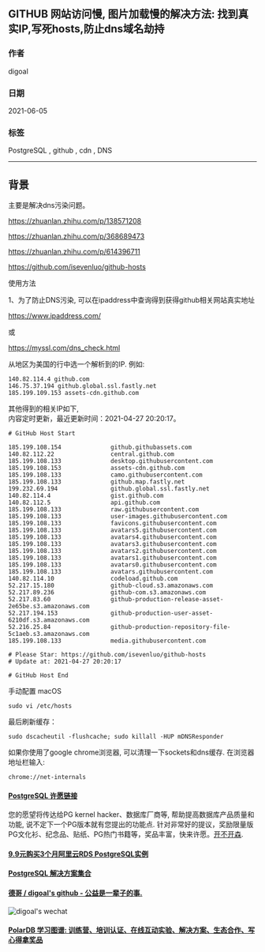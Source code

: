 ## GITHUB 网站访问慢, 图片加载慢的解决方法: 找到真实IP,写死hosts,防止dns域名劫持  
                  
### 作者                  
digoal                  
                  
### 日期                  
2021-06-05                  
                  
### 标签                  
PostgreSQL , github , cdn , DNS            
                  
----                  
                  
## 背景      
主要是解决dns污染问题。   
  
https://zhuanlan.zhihu.com/p/138571208  
  
https://zhuanlan.zhihu.com/p/368689473      
  
https://zhuanlan.zhihu.com/p/614396711  
  
https://github.com/isevenluo/github-hosts  
  
使用方法  
  
1、为了防止DNS污染, 可以在ipaddress中查询得到获得github相关网站真实地址  
  
https://www.ipaddress.com/  
  
或  
  
https://myssl.com/dns_check.html  
  
从地区为美国的行中选一个解析到的IP. 例如:   
  
```  
140.82.114.4 github.com  
146.75.37.194 github.global.ssl.fastly.net  
185.199.109.153 assets-cdn.github.com  
```  
  
其他得到的相关IP如下,    
内容定时更新，最近更新时间：2021-04-27 20:20:17。  
  
```  
# GitHub Host Start  
  
185.199.108.154              github.githubassets.com  
140.82.112.22                central.github.com  
185.199.108.133              desktop.githubusercontent.com  
185.199.108.153              assets-cdn.github.com  
185.199.108.133              camo.githubusercontent.com  
185.199.108.133              github.map.fastly.net  
199.232.69.194               github.global.ssl.fastly.net  
140.82.114.4                 gist.github.com  
140.82.112.5                 api.github.com  
185.199.108.133              raw.githubusercontent.com  
185.199.108.133              user-images.githubusercontent.com  
185.199.108.133              favicons.githubusercontent.com  
185.199.108.133              avatars5.githubusercontent.com  
185.199.108.133              avatars4.githubusercontent.com  
185.199.108.133              avatars3.githubusercontent.com  
185.199.108.133              avatars2.githubusercontent.com  
185.199.108.133              avatars1.githubusercontent.com  
185.199.108.133              avatars0.githubusercontent.com  
185.199.108.133              avatars.githubusercontent.com  
140.82.114.10                codeload.github.com  
52.217.15.180                github-cloud.s3.amazonaws.com  
52.217.89.236                github-com.s3.amazonaws.com  
52.217.83.60                 github-production-release-asset-2e65be.s3.amazonaws.com  
52.217.194.153               github-production-user-asset-6210df.s3.amazonaws.com  
52.216.25.84                 github-production-repository-file-5c1aeb.s3.amazonaws.com  
185.199.108.133              media.githubusercontent.com  
  
# Please Star: https://github.com/isevenluo/github-hosts  
# Update at: 2021-04-27 20:20:17  
  
# GitHub Host End  
```  
  
手动配置 macOS  
  
```  
sudo vi /etc/hosts  
```  
  
最后刷新缓存：  
  
```  
sudo dscacheutil -flushcache; sudo killall -HUP mDNSResponder
```
  
如果你使用了google chrome浏览器, 可以清理一下sockets和dns缓存. 在浏览器地址栏输入:   
```
chrome://net-internals
```
     
  
#### [PostgreSQL 许愿链接](https://github.com/digoal/blog/issues/76 "269ac3d1c492e938c0191101c7238216")
您的愿望将传达给PG kernel hacker、数据库厂商等, 帮助提高数据库产品质量和功能, 说不定下一个PG版本就有您提出的功能点. 针对非常好的提议，奖励限量版PG文化衫、纪念品、贴纸、PG热门书籍等，奖品丰富，快来许愿。[开不开森](https://github.com/digoal/blog/issues/76 "269ac3d1c492e938c0191101c7238216").  
  
  
#### [9.9元购买3个月阿里云RDS PostgreSQL实例](https://www.aliyun.com/database/postgresqlactivity "57258f76c37864c6e6d23383d05714ea")
  
  
#### [PostgreSQL 解决方案集合](https://yq.aliyun.com/topic/118 "40cff096e9ed7122c512b35d8561d9c8")
  
  
#### [德哥 / digoal's github - 公益是一辈子的事.](https://github.com/digoal/blog/blob/master/README.md "22709685feb7cab07d30f30387f0a9ae")
  
  
![digoal's wechat](../pic/digoal_weixin.jpg "f7ad92eeba24523fd47a6e1a0e691b59")
  
  
#### [PolarDB 学习图谱: 训练营、培训认证、在线互动实验、解决方案、生态合作、写心得拿奖品](https://www.aliyun.com/database/openpolardb/activity "8642f60e04ed0c814bf9cb9677976bd4")
  
